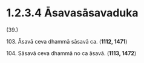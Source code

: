 

# 1.2.3.4 Āsavasāsavaduka





(39.)

103\. Āsavā ceva dhammā sāsavā ca. (**1112, 1471**)

104\. Sāsavā ceva dhammā no ca āsavā. (**1113, 1472**)



